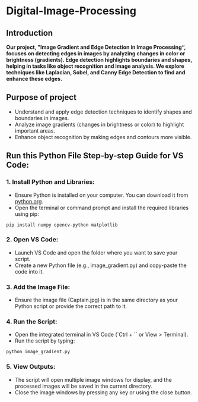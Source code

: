 # Digital-Image-Processing

## Introduction
**Our project, "Image Gradient and Edge Detection in Image Processing“, focuses on detecting edges in images by analyzing changes in color or brightness (gradients). Edge detection highlights boundaries and shapes, helping in tasks like object recognition and image analysis. We explore techniques like Laplacian, Sobel, and Canny Edge Detection to find and enhance these edges.**

## Purpose of project
- Understand and apply edge detection techniques to identify shapes and boundaries in images.
- Analyze image gradients (changes in brightness or color) to highlight important areas.
- Enhance object recognition by making edges and contours more visible.

## Run this Python File Step-by-step Guide for VS Code:
### 1. Install Python and Libraries:
- Ensure Python is installed on your computer. You can download it from [python.org](https://www.python.org/).
- Open the terminal or command prompt and install the required libraries using pip:
```
pip install numpy opencv-python matplotlib
```

### 2. Open VS Code:
- Launch VS Code and open the folder where you want to save your script.
- Create a new Python file (e.g., image_gradient.py) and copy-paste the code into it.

### 3. Add the Image File:
- Ensure the image file (Captain.jpg) is in the same directory as your Python script or provide the correct path to it.

### 4. Run the Script:
- Open the integrated terminal in VS Code (`Ctrl + `` or View > Terminal).
- Run the script by typing:
```
python image_gradient.py
```

### 5. View Outputs:
- The script will open multiple image windows for display, and the processed images will be saved in the current directory.
- Close the image windows by pressing any key or using the close button.



